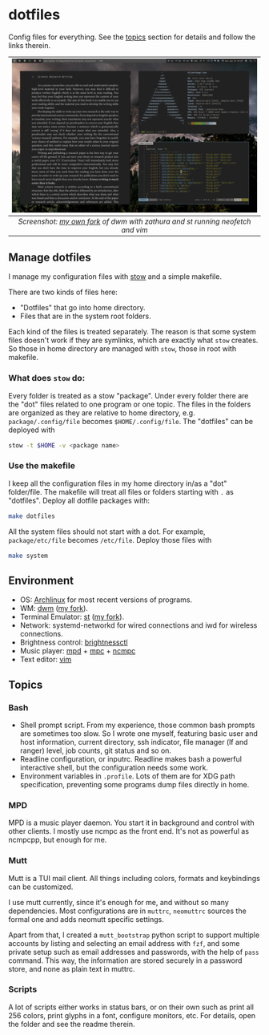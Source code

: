 # dotfiles

Config files for everything. See the [topics](#topics) section for details and follow the links therein.

|![](https://github.com/OliverLew/oliverlew.github.io/blob/pictures/dwm.png?raw=true)|
|:-:|
|*Screenshot: [my own fork](https://github.com/OliverLew/dwm) of dwm with zathura and st running neofetch and vim*|

## Manage dotfiles

I manage my configuration files with [stow](https://www.gnu.org/software/stow/)
and a simple makefile.

There are two kinds of files here:
  - "Dotfiles" that go into home directory.
  - Files that are in the system root folders.

Each kind of the files is treated separately. The reason is
that some system files doesn't work if they are symlinks, which are exactly what `stow`
creates. So those in home directory are managed with `stow`, those in root with makefile.

### What does `stow` do:

Every folder is treated as a stow "package". Under every folder there are the "dot"
files related to one program or one topic. The files in the folders are organized
as they are relative to home directory, e.g. `package/.config/file` becomes
`$HOME/.config/file`. The "dotfiles" can be deployed with
```sh
stow -t $HOME -v <package name>
```

### Use the makefile

I keep all the configuration files in my home directory in/as a "dot" folder/file.
The makefile will treat all files or folders starting with `.` as "dotfiles".
Deploy all dotfile packages with:
```sh
make dotfiles
```

All the system files should not start with a dot. For example, `package/etc/file`
becomes `/etc/file`. Deploy those files with
```sh
make system
```

## Environment

- OS: [Archlinux](http://www.archlinux.org/) for most recent versions of programs.
- WM: [dwm](https://dwm.suckless.org/) ([my fork](https://github.com/OliverLew/dwm)).
- Terminal Emulator: [st](https://st.suckless.org/) ([my fork](https://github.com/OliverLew/st)).
- Network: systemd-networkd for wired connections and iwd for wireless connections.
- Brightness control: [brightnessctl](https://github.com/Hummer12007/brightnessctl)
- Music player: [mpd](https://github.com/MusicPlayerDaemon/MPD/) + [mpc](https://github.com/MusicPlayerDaemon/mpc) + [ncmpc](https://github.com/MusicPlayerDaemon/ncmpc)
- Text editor: [vim](https://github.com/vim/vim)

## Topics

### Bash

- Shell prompt script. From my experience, those common bash prompts
  are sometimes too slow. So I wrote one myself, featuring basic user
  and host information, current directory, ssh indicator, file manager
  (lf and ranger) level, job counts, git status and so on.
- Readline configuration, or inputrc. Readline makes bash a powerful
  interactive shell, but the configuration needs some work.
- Environment variables in `.profile`. Lots of them are for XDG path
  specification, preventing some programs dump files directly in home.

### MPD

MPD is a music player daemon. You start it in background and control
with other clients. I mostly use ncmpc as the front end. It's not as
powerful as ncmpcpp, but enough for me.

### Mutt

Mutt is a TUI mail client. All things including colors, formats and
keybindings can be customized.

I use mutt currently, since it's enough for me, and without so many
dependencies. Most configurations are in `muttrc`, `neomuttrc` sources
the formal one and adds neomutt specific settings.

Apart from that, I created a `mutt_bootstrap` python script to support
multiple accounts by listing and selecting an email address with `fzf`,
and some private setup such as email addresses and passwords, with the
help of `pass` command. This way, the information are stored securely
in a password store, and none as plain text in muttrc.

### Scripts

A lot of scripts either works in status bars, or on their own such as
print all 256 colors, print glyphs in a font, configure monitors, etc.
For details, open the folder and see the readme therein.
